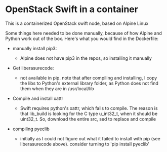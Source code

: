 # OpenStack Swift in a container

This is a containerized OpenStack swift node, based on Alpine Linux


Some things here needed to be done manually, because of how Alpine and Python work out of the box. Here's what you would find in the Dockerfile:

* manually install pip3:
  * Alpine does not have pip3 in the repos, so installing it manually

* Get liberasurecode:
  * not available in pip. note that after compiling and installing, I copy the libs to Python's external library folder, as Python does not find them when they are in /usr/local/lib

* Compile and install xattr
  * Swift requires python's xattr, which fails to compile. The reason is that lib_build is looking for the C type u_int32_t, when it should be uint32_t. So, download the entire src, sed to replace and compile

* compiling pyeclib
  * initially as I could not figure out what it failed to install with pip (see liberasurecode above). consider turning to 'pip install pyeclib'
